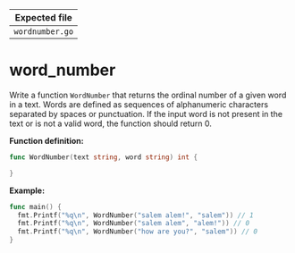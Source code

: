 | Expected file   |
| --------------- |
| `wordnumber.go` |

# word_number

Write a function `WordNumber` that returns the ordinal number of a given word in a text. Words are defined as sequences of alphanumeric characters separated by spaces or punctuation. If the input word is not present in the text or is not a valid word, the function should return 0.

**Function definition:**

```go
func WordNumber(text string, word string) int {

}
```

**Example:**

```go
func main() {
  fmt.Printf("%q\n", WordNumber("salem alem!", "salem")) // 1
  fmt.Printf("%q\n", WordNumber("salem alem", "alem!")) // 0
  fmt.Printf("%q\n", WordNumber("how are you?", "salem")) // 0
}
```
